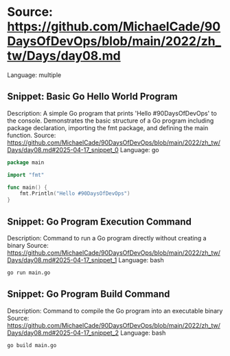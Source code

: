 # Source: https://github.com/MichaelCade/90DaysOfDevOps/blob/main/2022/zh_tw/Days/day08.md
Language: multiple

## Snippet: Basic Go Hello World Program
Description: A simple Go program that prints 'Hello #90DaysOfDevOps' to the console. Demonstrates the basic structure of a Go program including package declaration, importing the fmt package, and defining the main function.
Source: https://github.com/MichaelCade/90DaysOfDevOps/blob/main/2022/zh_tw/Days/day08.md#2025-04-17_snippet_0
Language: go

```go
package main

import "fmt"

func main() {
    fmt.Println("Hello #90DaysOfDevOps")
}
```

## Snippet: Go Program Execution Command
Description: Command to run a Go program directly without creating a binary
Source: https://github.com/MichaelCade/90DaysOfDevOps/blob/main/2022/zh_tw/Days/day08.md#2025-04-17_snippet_1
Language: bash

```bash
go run main.go
```

## Snippet: Go Program Build Command
Description: Command to compile the Go program into an executable binary
Source: https://github.com/MichaelCade/90DaysOfDevOps/blob/main/2022/zh_tw/Days/day08.md#2025-04-17_snippet_2
Language: bash

```bash
go build main.go
```